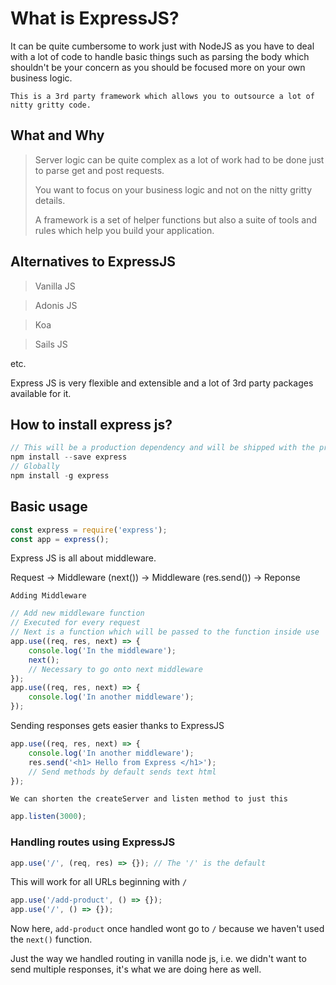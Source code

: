 # What is ExpressJS?
It can be quite cumbersome to work just with NodeJS as you have to deal with a lot of code to handle basic things such as parsing the body which shouldn't be your concern as you should be focused more on your own business logic.

`This is a 3rd party framework which allows you to outsource a lot of nitty gritty code.`

## What and Why
> Server logic can be quite complex as a lot of work had to be done just to parse get and post requests.
>
> You want to focus on your business logic and not on the nitty gritty details.
>
> A framework is a set of helper functions but also a suite of tools and rules which help you build your application.

## Alternatives to ExpressJS
> Vanilla JS

> Adonis JS

> Koa

> Sails JS

etc.

Express JS is very flexible and extensible and a lot of 3rd party packages available for it.

## How to install express js?
```js
// This will be a production dependency and will be shipped with the project
npm install --save express 
// Globally
npm install -g express
```

## Basic usage
```js
const express = require('express');
const app = express();
```

Express JS is all about middleware.

Request -> Middleware (next()) -> Middleware (res.send()) -> Reponse

`Adding Middleware`
```js
// Add new middleware function
// Executed for every request
// Next is a function which will be passed to the function inside use
app.use((req, res, next) => {
    console.log('In the middleware');
    next();
    // Necessary to go onto next middleware
});
app.use((req, res, next) => {
    console.log('In another middleware');
});
```
Sending responses gets easier thanks to ExpressJS
```js
app.use((req, res, next) => {
    console.log('In another middleware');
    res.send('<h1> Hello from Express </h1>');
    // Send methods by default sends text html
});
```
`We can shorten the createServer and listen method to just this`
```js
app.listen(3000);
```
### Handling routes using ExpressJS
```js
app.use('/', (req, res) => {}); // The '/' is the default
```
This will work for all URLs beginning with `/`
```js
app.use('/add-product', () => {});
app.use('/', () => {});
```
Now here, `add-product` once handled wont go to `/` because we haven't used the `next()` function.

Just the way we handled routing in vanilla node js, i.e. we didn't want to send multiple responses, it's what we are doing here as well.

